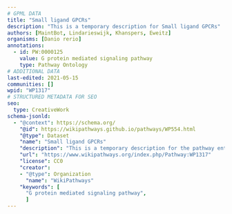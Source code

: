 ```yaml
---
# GPML DATA
title: "Small ligand GPCRs"
description: "This is a temporary description for Small ligand GPCRs"
authors: [MaintBot, Lindarieswijk, Khanspers, Eweitz]
organisms: [Danio rerio]
annotations:
  - id: PW:0000125
    value: G protein mediated signaling pathway
    type: Pathway Ontology
# ADDITIONAL DATA
last-edited: 2021-05-15
communities: []
wpid: "WP1317"
# STRUCTURED METADATA FOR SEO
seo:
  type: CreativeWork
schema-jsonld:
  - "@context": https://schema.org/
    "@id": https://wikipathways.github.io/pathways/WP554.html
    "@type": Dataset
    "name": "Small ligand GPCRs"
    "description": "This is a temporary description for the pathway entitled: Small ligand GPCRs"
    "url": "https://www.wikipathways.org/index.php/Pathway:WP1317"
    "license": CC0
    "creator":
    - "@type": Organization
      "name": "WikiPathways"
    "keywords": [
      "G protein mediated signaling pathway",
      ]
---
```

